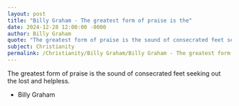 ```yaml
---
layout: post
title: "Billy Graham - The greatest form of praise is the"
date: 2024-12-28 12:00:00 -0000
author: Billy Graham
quote: "The greatest form of praise is the sound of consecrated feet seeking out the lost and helpless."
subject: Christianity
permalink: /Christianity/Billy Graham/Billy Graham - The greatest form of praise is the
---
```


The greatest form of praise is the sound of consecrated feet seeking out the lost and helpless.

- Billy Graham
